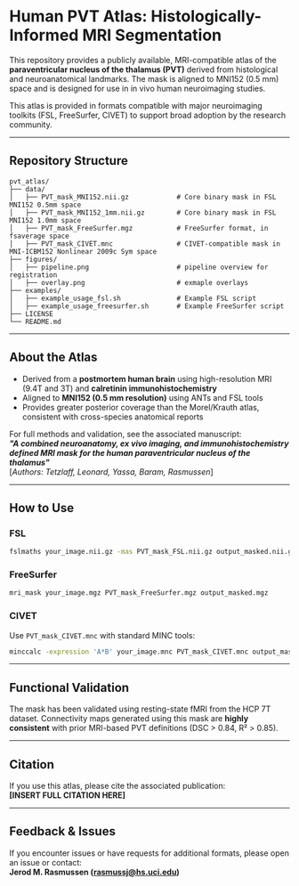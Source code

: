 # Human PVT Atlas: Histologically-Informed MRI Segmentation

This repository provides a publicly available, MRI-compatible atlas of the **paraventricular nucleus of the thalamus (PVT)** derived from histological and neuroanatomical landmarks. The mask is aligned to MNI152 (0.5 mm) space and is designed for use in in vivo human neuroimaging studies.

This atlas is provided in formats compatible with major neuroimaging toolkits (FSL, FreeSurfer, CIVET) to support broad adoption by the research community.

---

## Repository Structure

```
pvt_atlas/
├── data/
│   ├── PVT_mask_MNI152.nii.gz            # Core binary mask in FSL MNI152 0.5mm space
│   ├── PVT_mask_MNI152_1mm.nii.gz        # Core binary mask in FSL MNI152 1.0mm space
│   ├── PVT_mask_FreeSurfer.mgz           # FreeSurfer format, in fsaverage space
│   ├── PVT_mask_CIVET.mnc                # CIVET-compatible mask in MNI-ICBM152 Nonlinear 2009c Sym space
├── figures/
│   ├── pipeline.png                      # pipeline overview for registration
│   ├── overlay.png                       # exmaple overlays
├── examples/
│   ├── example_usage_fsl.sh              # Example FSL script
│   ├── example_usage_freesurfer.sh       # Example FreeSurfer script
├── LICENSE
└── README.md
```

---

## About the Atlas

- Derived from a **postmortem human brain** using high-resolution MRI (9.4T and 3T) and **calretinin immunohistochemistry**
- Aligned to **MNI152 (0.5 mm resolution)** using ANTs and FSL tools
- Provides greater posterior coverage than the Morel/Krauth atlas, consistent with cross-species anatomical reports

For full methods and validation, see the associated manuscript:  
**_"A combined neuroanatomy, ex vivo imaging, and immunohistochemistry defined MRI mask for the human paraventricular nucleus of the thalamus"_**  
[*Authors: Tetzlaff, Leonard, Yassa, Baram, Rasmussen*]

---

## How to Use

### FSL
```bash
fslmaths your_image.nii.gz -mas PVT_mask_FSL.nii.gz output_masked.nii.gz
```

### FreeSurfer
```bash
mri_mask your_image.mgz PVT_mask_FreeSurfer.mgz output_masked.mgz
```

### CIVET
Use `PVT_mask_CIVET.mnc` with standard MINC tools:
```bash
minccalc -expression 'A*B' your_image.mnc PVT_mask_CIVET.mnc output_masked.mnc
```

---

## Functional Validation

The mask has been validated using resting-state fMRI from the HCP 7T dataset. Connectivity maps generated using this mask are **highly consistent** with prior MRI-based PVT definitions (DSC > 0.84, R² > 0.85).

---

## Citation

If you use this atlas, please cite the associated publication:  
**[INSERT FULL CITATION HERE]**

---

## Feedback & Issues

If you encounter issues or have requests for additional formats, please open an issue or contact:  
**Jerod M. Rasmussen (rasmussj@hs.uci.edu)**
